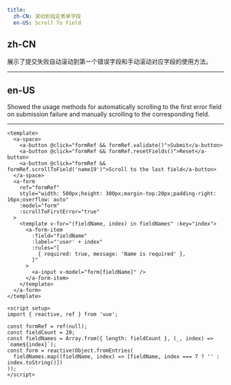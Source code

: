 ```yaml
title:
  zh-CN: 滚动到指定表单字段
  en-US: Scroll To Field
```

## zh-CN

展示了提交失败自动滚动到第一个错误字段和手动滚动对应字段的使用方法。

---

## en-US

Showed the usage methods for automatically scrolling to the first error field on submission failure and manually scrolling to the corresponding field.

---

```vue
<template>
  <a-space>
    <a-button @click="formRef && formRef.validate()">Submit</a-button>
    <a-button @click="formRef && formRef.resetFields()">Reset</a-button>
    <a-button @click="formRef && formRef.scrollToField('name19')">Scroll to the last field</a-button>
  </a-space>
  <a-form
    ref="formRef"
    style="width: 500px;height: 300px;margin-top:20px;padding-right: 16px;overflow: auto"
    :model="form"
    :scrollToFirstError="true"
  >
    <template v-for="(fieldName, index) in fieldNames" :key="index">
      <a-form-item
        :field="fieldName"
        :label="'user' + index"
        :rules="[
          { required: true, message: 'Name is required' },
        ]"
      >
        <a-input v-model="form[fieldName]" />
      </a-form-item>
    </template>
  </a-form>
</template>

<script setup>
import { reactive, ref } from 'vue';

const formRef = ref(null);
const fieldCount = 20;
const fieldNames = Array.from({ length: fieldCount }, (_, index) => `name${index}`);
const form = reactive(Object.fromEntries(
  fieldNames.map((fieldName, index) => [fieldName, index === 7 ? '' : index.toString()])
));
</script>
```
